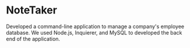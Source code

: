 # NoteTaker
Developed a command-line application to manage a company's employee database. We used Node.js, Inquierer, and MySQL to developed the back end of the application.

